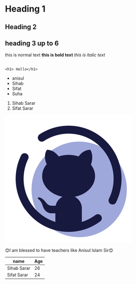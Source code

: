 # Heading 1
## Heading 2
## heading 3 up to 6

this is normal text
**this is bold text**
_this is italic text_

```

<h1> Hello</h1>

```

- anisul
- Sihab
- Sifat
- Suha

1. Sihab Sarar
2. Sifat Sarar

![github](images/github.png)

😊I am blessed to have teachers like Anisul Islam Sir😊

| name | Age |
|---------|---------|
| Sihab Sarar | 26 |
| Sifat Sarar | 24 |
